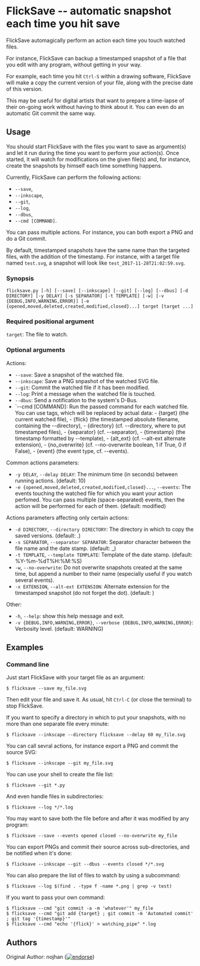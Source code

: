 FlickSave -- automatic snapshot each time you hit save
======================================================

FlickSave automagically perform an action each time you touch watched files.

For instance, FlickSave can backup a timestamped snapshot of a file that you edit with any program, without getting in your way.

For example, each time you hit `Ctrl-S` within a drawing software,
FlickSave will make a copy the current version of your file,
along with the precise date of this version.

This may be useful for digital artists that want to prepare a time-lapse of their on-going work without having to think about it.
You can even do an automatic Git commit the same way.


## Usage

You should start FlickSave with the files you want to save as argument(s)
and let it run during the time you want to perform your action(s).
Once started, it will watch for modifications on the given file(s)
and, for instance, create the snapshots by himself each time something happens.

Currently, FlickSave can perform the following actions:

- `--save`,
- `--inkscape`,
- `--git`,
- `--log`,
- `--dbus`,
- `--cmd [COMMAND]`.

You can pass multiple actions.
For instance, you can both export a PNG and do a Git commit.

By default, timestamped snapshots have the same name than the targeted files,
with the addition of the timestamp.
For instance, with a target file named `test.svg`, a snapshot will look like `test_2017-11-28T21:02:59.svg`.


### Synopsis

`flicksave.py [-h] [--save] [--inkscape] [--git] [--log] [--dbus] [-d DIRECTORY] [-y DELAY] [-s SEPARATOR] [-t TEMPLATE] [-w] [-v {DEBUG,INFO,WARNING,ERROR}] [-e {opened,moved,deleted,created,modified,closed}...] target [target ...]`

### Required positional argument

`target`: The file to watch.

### Optional arguments

Actions:

* `--save`: Save a snapshot of the watched file.
* `--inkscape`: Save a PNG snpashot of the watched SVG file.
* `--git`: Commit the watched file if it has been modified.
* `--log`: Print a message when the watched file is touched.
* `--dbus`: Send a notification to the system's D-Bus.
* `--cmd [COMMAND]: Run the passed command for each watched file.
    You can use tags, which will be replaced by actual data:
        - {target} (the current watched file),
        - {flick} (the timestamped absolute filename, containing the --directory),
        - {directory} (cf. --directory, where to put timestamped files),
        - {separator} (cf. --separator),
        - {timestamp} (the timestamp formatted by --template),
        - {alt_ext} (cf. --alt-ext alternate extension),
        - {no_overwrite} (cf. --no-overwrite boolean, 1 if True, 0 if False),
        - {event} (the event type, cf. --events).

Common actions parameters:

* `-y DELAY`, `--delay DELAY`: The minimum time (in seconds) between running actions. (default: 10)
* `-e {opened,moved,deleted,created,modified,closed}...`, `--events`: The events touching the watched file for which you want your action perfomed. You can pass multiple (space-separated) events, then the action will be performed for each of them. (default: modified)

Actions parameters affecting only certain actions:

* `-d DIRECTORY`, `--directory DIRECTORY`: The directory in which to copy the saved versions.  (default: .)
* `-s SEPARATOR`, `--separator SEPARATOR`: Separator character between the file name and the date stamp. (default: _)
* `-t TEMPLATE`, `--template TEMPLATE`: Template of the date stamp. (default: %Y-%m-%dT%H:%M:%S)
* `-w`, `--no-overwrite`: Do not overwrite snapshots created at the same time, but append a number to their name (especially useful if you watch several events).
* `-x EXTENSION`, `--alt-ext EXTENSION`: Alternate extension for the timestamped snapshot (do not forget the dot). (default: )

Other:

* `-h`, `--help`: show this help message and exit.
* `-v {DEBUG,INFO,WARNING,ERROR}`, `--verbose {DEBUG,INFO,WARNING,ERROR}`: Verbosity level. (default: WARNING)

## Examples

### Command line

Just start FlickSave with your target file as an argument:

    $ flicksave --save my_file.svg

Then edit your file and save it.
As usual, hit `Ctrl-C` (or close the terminal) to stop FlickSave.

If you want to specify a directory in which to put your snapshots,  with no more than one separate file every minute:

    $ flicksave --inkscape --directory flicksave --delay 60 my_file.svg

You can call sevral actions, for instance export a PNG and commit the source SVG:

    $ flicksave --inkscape --git my_file.svg

You can use your shell to create the file list:

    $ flicksave --git *.py

And even handle files in subdirectories:

    $ flicksave --log */*.log

You may want to save both the file before and after it was modified by any
program:

    $ flicksave --save --events opened closed --no-overwrite my_file

You can export PNGs and commit their source across sub-directories,
and be notified when it's done:

    $ flicksave --inkscape --git --dbus --events closed */*.svg

You can also prepare the list of files to watch by using a subcommand:

    $ flicksave --log $(find . -type f -name *.png | grep -v test)

If you want to pass your own command:

    $ flicksave --cmd "git commit -a -m 'whatever'" my_file
    $ flicksave --cmd "git add {target} ; git commit -m 'Automated commit' ; git tag '{timestamp}'"
    $ flicksave --cmd "echo '{flick}' > watching_pipe" *.log


## Authors

Original Author: nojhan ([![endorse](https://api.coderwall.com/nojhan/endorsecount.png)](https://coderwall.com/nojhan))
